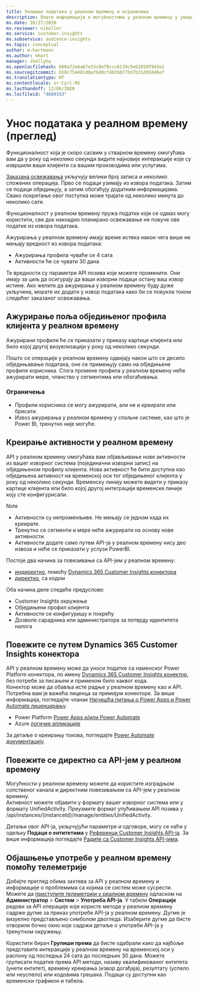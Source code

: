 ```yaml
---
title: Уношење података у реалном времену и ограничења
description: Опште информације о могућностима у реалном времену у увидима о корисницима.
ms.date: 10/27/2020
ms.reviewer: nikeller
ms.service: customer-insights
ms.subservice: audience-insights
ms.topic: conceptual
author: m-hartmann
ms.author: mhart
manager: shellyha
ms.openlocfilehash: b00a72e6a67e33c8e70ccc6139c5e62020f9d3e1
ms.sourcegitcommit: b50c754481d0af6d0cf4b550775d7b31d95846ef
ms.translationtype: HT
ms.contentlocale: sr-Cyrl-RS
ms.lasthandoff: 12/06/2020
ms.locfileid: "4689193"
---
```

# <a name="real-time-data-ingestion-preview"></a>Унос података у реалном времену (преглед)

Функционалност која је скоро сасвим у стварном времену омогућава вам да у року од неколико секунди видите најновије интеракције које су извршили ваши клијенти са вашим производима или услугама.

[Заказана освежавања](system.md#schedule-tab) укључују велики број записа и неколико сложених операција. Прво се подаци узимају из извора података. Затим се подаци обједињују, а затим обогаћују додатним информацијама. Свако покретање овог поступка може трајати од неколико минута до неколико сати.

Функционалност у реалном времену пружа податке који се одмах могу користити, све док накнадно планирано освежавање не повуче ове податке из извора података.

Ажурирања у реалном времену имају време истека након чега више не мењају вредност из извора података:

- Ажурирања профила чуваће се 4 сата
- Активности ће се чувати 30 дана

Те вредности су параметри API позива које можете променити. Они имају за циљ да осигурају да ваши изворни подаци остану ваш извор истине. Ако желите да ажурирања у реалном времену буду дуже укључена, морате их додати у извор података како би се повукла током следећег заказаног освежавања.

## <a name="real-time-update-of-the-unified-customer-profile-fields"></a>Ажурирање поља обједињеног профила клијента у реалном времену

Ажурирани профили ће се приказати у приказу картице клијента или било којој другој визуелизацији у року од неколико секунди.

Пошто се операције у реалном времену одвијају након што се десило обједињавање података, оне се примењују само на обједињене профиле корисника. Стога промене профила у реалном времену неће ажурирати мере, чланство у сегментима или обогаћивања.

### <a name="limitations"></a>Ограничења

- Профили корисника се могу ажурирати, али не и креирати или брисати.
- Извоз ажурирања у реалном времену у спољне системе, као што је Power BI, тренутно није могуће.

## <a name="real-time-creation-of-activities"></a>Креирање активности у реалном времену

API у реалном времену омогућава вам објављивање нове активности из вашег изворног система (појединачни изворни запис) на обједињеном профилу клијента. Нова активност ће бити доступна као обједињена активност на временској оси тог обједињеног клијента у року од неколико секунди. Временску линију можете видети у приказу картице клијента или било којој другој интеграцији временске линије коју сте конфигурисали.

> [!NOTE]
>
> - Активности су непроменљиве. Не мењају се једном када их креирате.
> - Тренутно се сегменти и мере неће ажурирати на основу нове активности.
> - Активности додате само путем API-ја у реалном времену нису део извоза и неће се приказати у услузи PowerBI.

Постоје два начина за повезивање са API-јем у реалном времену:

- [индиректно](#connect-via-the-dynamics-365-customer-insights-connector), помоћу [Dynamics 365 Customer Insights конектора](https://docs.microsoft.com/connectors/customerinsights/)
- [директно](#connect-directly-to-the-real-time-api), са кодом

Оба начина деле следеће предуслове:

- Customer Insights окружење
- Обједињени профил клијента
- Активности се конфигуришу и покрећу
- Дозволе сарадника или администратора за потврду идентитета налога

## <a name="connect-via-the-dynamics-365-customer-insights-connector"></a>Повежите се путем Dynamics 365 Customer Insights конектора

API у реалном времену може да уноси податке са наменског Power Platform конектора, по имену [Dynamics 365 Customer Insights конектор](https://docs.microsoft.com/connectors/customerinsights/), без потребе за писањем и применом било каквог кода.    
Конектор може да обавља исте радње у реалном времену као и API. Потребна вам је важећа лиценца за премијум конекторе. За више информација, погледајте чланак [Најчешћа питања о Power Apps и Power Automate лиценцирању](https://docs.microsoft.com/power-platform/admin/powerapps-flow-licensing-faq).

- Power Platform [Power Apps и/или Power Automate](https://docs.microsoft.com/connectors/)
- Azure [логичке апликације](https://docs.microsoft.com/azure/connectors/apis-list)

За детаље о креирању токова, погледајте [Power Automate документацију](https://docs.microsoft.com/power-automate/).

## <a name="connect-directly-to-the-real-time-api"></a>Повежите се директно са API-јем у реалном времену

Могућности у реалном времену можете да користите изградњом сопственог канала и директним повезивањем са API-јем у реалном времену.    
Активност можете објавити у формату вашег изворног система или у формату UnifiedActivity. Преузмите формат упућивањем API позива у /api/instances/{instanceId}/manage/entities/UnifiedActivity.

Детаљи овог API-ја, укључујући параметре и одговоре, могу се наћи у одељку **Подаци о ентитетима** у [Референци Customer Insights API-ја](https://developer.ci.ai.dynamics.com/api-details#api=CustomerInsights). За више информација погледајте [Радите са Customer Insights API-јима](apis.md).

## <a name="understand-your-real-time-usage-with-telemetry"></a>Објашњење употребе у реалном времену помоћу телеметрије

Добијте преглед обима захтева за API у реалном времену и информације о проблемима са којима се систем може сусрести. Можете да [приступите телеметрији у реалном времену](system.md#api-usage-tab) одласком на **Администратор** > **Систем** > **Употреба API-ја**. У табели **Операције** редови за API операције које користе методе у реалном времену садрже дугме за приказ употребе API-ја у реалном времену. Дугме је визуелно представљено симболом двогледа. Изаберите дугме да бисте отворили бочно окно које садржи детаље о употреби API-ја у тренутном окружењу.

Користити бирач **Групиши према** да бисте одабрали како да најбоље представите интеракције у реалном времену на временској оси у распону од последња 24 сата до последњих 30 дана. Можете груписати податке према API методи, називу квалификованог ентитета (унети ентитет), времену креирања (извор догађаја), резултату (успело или неуспело) или кодовима грешака. Подаци су доступни као временски графикон и табела.
